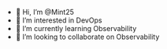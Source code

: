 - 👋 Hi, I’m @Mint25
- 👀 I’m interested in DevOps
- 🌱 I’m currently learning Observability 
- 💞️ I’m looking to collaborate on Observability


<!---
Mint25/Mint25 is a ✨ special ✨ repository because its `README.md` (this file) appears on your GitHub profile.
You can click the Preview link to take a look at your changes.
--->
